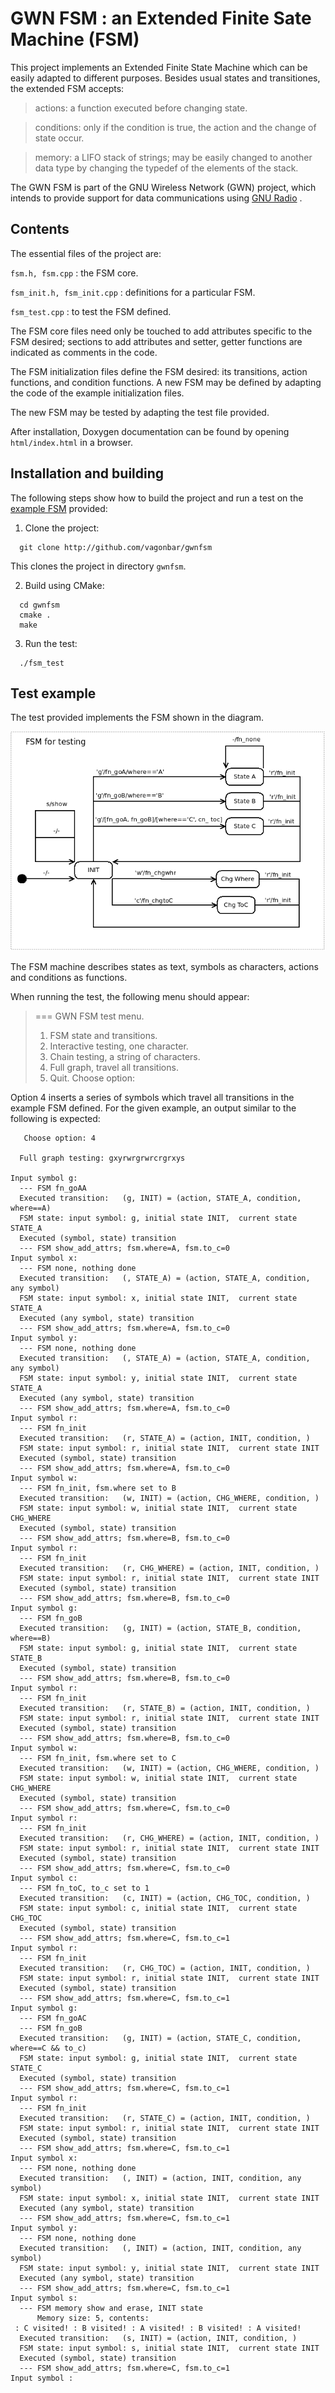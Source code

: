 # GWN FSM : an Extended Finite Sate Machine (FSM)

This project implements an Extended Finite State Machine which can be easily adapted to different purposes. Besides usual states and transitiones, the extended FSM accepts:

>  actions: a function executed before changing state.

>  conditions: only if the condition is true, the action and the change of state occur.

>  memory: a LIFO stack of strings; may be easily changed to another data type by changing the typedef of the elements of the stack.

The GWN FSM is part of the GNU Wireless Network (GWN) project, which intends to provide support for data communications using [GNU Radio](https://www.gnuradio.org/) .


## Contents

The essential files of the project are:

   `fsm.h, fsm.cpp` : the FSM core.

   `fsm_init.h, fsm_init.cpp` : definitions for a particular FSM.

   `fsm_test.cpp` : to test the FSM defined.

The FSM core files need only be touched to add attributes specific to the FSM desired; sections to add attributes and setter, getter functions are indicated as comments in the code.

The FSM initialization files define the FSM desired: its transitions, action functions, and condition functions. A new FSM may be defined by adapting the code of the example initialization files.

The new FSM may be tested by adapting the test file provided. 

After installation, Doxygen documentation can be found by opening `html/index.html` in a browser.


## Installation and building

The following steps show how to build the project and run a test on the [example FSM](https://github.com/vagonbar/gwnfsm/blob/master/gwnfsm_test.png) provided:

1. Clone the project:
```
  git clone http://github.com/vagonbar/gwnfsm
```
This clones the project in directory `gwnfsm`.

2. Build using CMake:
```
  cd gwnfsm
  cmake .
  make
```

3. Run the test:
```
  ./fsm_test
```

## Test example

The test provided implements the FSM shown in the diagram.

![Example FSM](gwnfsm_test.png)

The FSM machine describes states as text, symbols as characters, actions and conditions as functions.

When running the test, the following menu should appear:

>=== GWN FSM test menu.
>  1. FSM state and transitions.
>  2. Interactive testing, one character.
>  3. Chain testing, a string of characters.
>  4. Full graph, travel all transitions.
>  0. Quit.
>   Choose option: 

Option 4 inserts a series of symbols which travel all transitions in the example FSM defined. For the given example, an output similar to the following is expected:

```
   Choose option: 4

  Full graph testing: gxyrwrgrwrcrgrxys

Input symbol g:
  --- FSM fn_goAA
  Executed transition:   (g, INIT) = (action, STATE_A, condition, where==A)
  FSM state: input symbol: g, initial state INIT,  current state STATE_A
  Executed (symbol, state) transition
  --- FSM show_add_attrs; fsm.where=A, fsm.to_c=0
Input symbol x:
  --- FSM none, nothing done
  Executed transition:   (, STATE_A) = (action, STATE_A, condition, any symbol)
  FSM state: input symbol: x, initial state INIT,  current state STATE_A
  Executed (any symbol, state) transition
  --- FSM show_add_attrs; fsm.where=A, fsm.to_c=0
Input symbol y:
  --- FSM none, nothing done
  Executed transition:   (, STATE_A) = (action, STATE_A, condition, any symbol)
  FSM state: input symbol: y, initial state INIT,  current state STATE_A
  Executed (any symbol, state) transition
  --- FSM show_add_attrs; fsm.where=A, fsm.to_c=0
Input symbol r:
  --- FSM fn_init
  Executed transition:   (r, STATE_A) = (action, INIT, condition, )
  FSM state: input symbol: r, initial state INIT,  current state INIT
  Executed (symbol, state) transition
  --- FSM show_add_attrs; fsm.where=A, fsm.to_c=0
Input symbol w:
  --- FSM fn_init, fsm.where set to B
  Executed transition:   (w, INIT) = (action, CHG_WHERE, condition, )
  FSM state: input symbol: w, initial state INIT,  current state CHG_WHERE
  Executed (symbol, state) transition
  --- FSM show_add_attrs; fsm.where=B, fsm.to_c=0
Input symbol r:
  --- FSM fn_init
  Executed transition:   (r, CHG_WHERE) = (action, INIT, condition, )
  FSM state: input symbol: r, initial state INIT,  current state INIT
  Executed (symbol, state) transition
  --- FSM show_add_attrs; fsm.where=B, fsm.to_c=0
Input symbol g:
  --- FSM fn_goB
  Executed transition:   (g, INIT) = (action, STATE_B, condition, where==B)
  FSM state: input symbol: g, initial state INIT,  current state STATE_B
  Executed (symbol, state) transition
  --- FSM show_add_attrs; fsm.where=B, fsm.to_c=0
Input symbol r:
  --- FSM fn_init
  Executed transition:   (r, STATE_B) = (action, INIT, condition, )
  FSM state: input symbol: r, initial state INIT,  current state INIT
  Executed (symbol, state) transition
  --- FSM show_add_attrs; fsm.where=B, fsm.to_c=0
Input symbol w:
  --- FSM fn_init, fsm.where set to C
  Executed transition:   (w, INIT) = (action, CHG_WHERE, condition, )
  FSM state: input symbol: w, initial state INIT,  current state CHG_WHERE
  Executed (symbol, state) transition
  --- FSM show_add_attrs; fsm.where=C, fsm.to_c=0
Input symbol r:
  --- FSM fn_init
  Executed transition:   (r, CHG_WHERE) = (action, INIT, condition, )
  FSM state: input symbol: r, initial state INIT,  current state INIT
  Executed (symbol, state) transition
  --- FSM show_add_attrs; fsm.where=C, fsm.to_c=0
Input symbol c:
  --- FSM fn_toC, to_c set to 1
  Executed transition:   (c, INIT) = (action, CHG_TOC, condition, )
  FSM state: input symbol: c, initial state INIT,  current state CHG_TOC
  Executed (symbol, state) transition
  --- FSM show_add_attrs; fsm.where=C, fsm.to_c=1
Input symbol r:
  --- FSM fn_init
  Executed transition:   (r, CHG_TOC) = (action, INIT, condition, )
  FSM state: input symbol: r, initial state INIT,  current state INIT
  Executed (symbol, state) transition
  --- FSM show_add_attrs; fsm.where=C, fsm.to_c=1
Input symbol g:
  --- FSM fn_goAC
  --- FSM fn_goB
  Executed transition:   (g, INIT) = (action, STATE_C, condition, where==C && to_c)
  FSM state: input symbol: g, initial state INIT,  current state STATE_C
  Executed (symbol, state) transition
  --- FSM show_add_attrs; fsm.where=C, fsm.to_c=1
Input symbol r:
  --- FSM fn_init
  Executed transition:   (r, STATE_C) = (action, INIT, condition, )
  FSM state: input symbol: r, initial state INIT,  current state INIT
  Executed (symbol, state) transition
  --- FSM show_add_attrs; fsm.where=C, fsm.to_c=1
Input symbol x:
  --- FSM none, nothing done
  Executed transition:   (, INIT) = (action, INIT, condition, any symbol)
  FSM state: input symbol: x, initial state INIT,  current state INIT
  Executed (any symbol, state) transition
  --- FSM show_add_attrs; fsm.where=C, fsm.to_c=1
Input symbol y:
  --- FSM none, nothing done
  Executed transition:   (, INIT) = (action, INIT, condition, any symbol)
  FSM state: input symbol: y, initial state INIT,  current state INIT
  Executed (any symbol, state) transition
  --- FSM show_add_attrs; fsm.where=C, fsm.to_c=1
Input symbol s:
  --- FSM memory show and erase, INIT state
      Memory size: 5, contents:
 : C visited! : B visited! : A visited! : B visited! : A visited!
  Executed transition:   (s, INIT) = (action, INIT, condition, )
  FSM state: input symbol: s, initial state INIT,  current state INIT
  Executed (symbol, state) transition
  --- FSM show_add_attrs; fsm.where=C, fsm.to_c=1
Input symbol :
```



